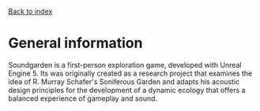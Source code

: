 [Back to index](Soundgarden_Documentation.md)

# General information


Soundgarden is a first-person exploration game, developed with Unreal Engine 5.
Its was originally created as a research project that examines the idea of R. Murray Schafer's Soniferous Garden and adapts his acoustic design principles for the development of a dynamic ecology that offers a balanced experience of gameplay and sound.